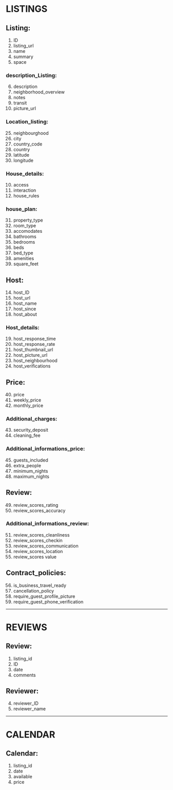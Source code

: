 # LISTINGS

## Listing:
1. ID
2. listing_url
3. name
4. summary
5. space

### description_Listing:
6. description
7. neighborhood_overview
8. notes
9. transit
13. picture_url

### Location_listing:
25. neighbourghood
26. city
27. country_code
28. country
29. latitude
30. longitude

### House_details:
10. access
11. interaction
12. house_rules

### house_plan:
31. property_type
32. room_type
33. accomodates
34. bathrooms
35. bedrooms
36. beds
37. bed_type
38. amenities
39. square_feet


## Host:
14. host_ID
15. host_url
16. host_name
17. host_since
18. host_about

### Host_details:
19. host_response_time
20. host_response_rate
21. host_thumbnail_url
22. host_picture_url
23. host_neighbourhood
24. host_verifications


## Price:
40. price
41. weekly_price
42. monthly_price

### Additional_charges:
43. security_deposit
44. cleaning_fee

### Additional_informations_price:
45. guests_included
46. extra_people
47. minimum_nights
48. maximum_nights


## Review:
49. review_scores_rating
50. review_scores_accuracy

### Additional_informations_review:
51. review_scores_cleanliness
52. review_scores_checkin
53. review_scores_communication
54. review_scores_location
55. review_scores value

## Contract_policies:
56. is_business_travel_ready
57. cancellation_policy
58. require_guest_profile_picture
59. require_guest_phone_verification

------

# REVIEWS 

## Review:
1. listing_id
2. ID
3. date
6. comments

## Reviewer:
4. reviewer_ID
5. reviewer_name

------

# CALENDAR 

## Calendar:
1. listing_id
2. date
3. available
4. price
